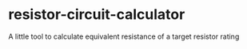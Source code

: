 # resistor-circuit-calculator
A little tool to calculate equivalent resistance of a target resistor rating
